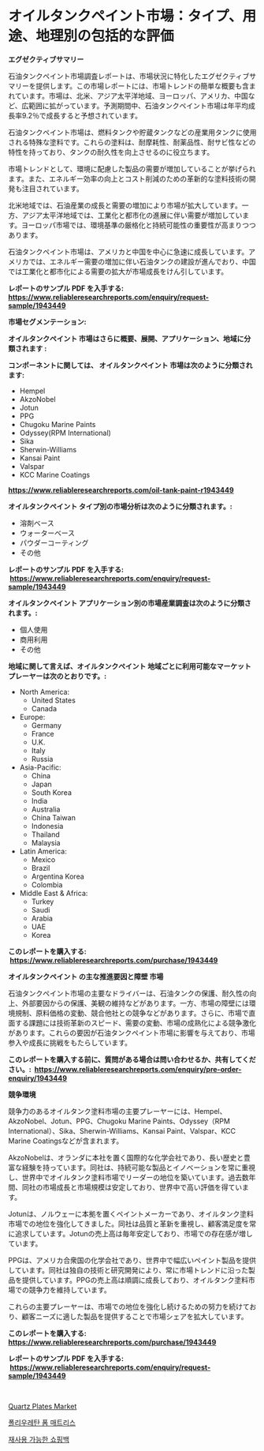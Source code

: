 <p><h1>オイルタンクペイント市場：タイプ、用途、地理別の包括的な評価</h1></p><p><strong>エグゼクティブサマリー</strong></p>
<p><p>石油タンクペイント市場調査レポートは、市場状況に特化したエグゼクティブサマリーを提供します。この市場レポートには、市場トレンドの簡単な概要も含まれています。市場は、北米、アジア太平洋地域、ヨーロッパ、アメリカ、中国など、広範囲に拡がっています。予測期間中、石油タンクペイント市場は年平均成長率9.2％で成長すると予想されています。</p><p>石油タンクペイント市場は、燃料タンクや貯蔵タンクなどの産業用タンクに使用される特殊な塗料です。これらの塗料は、耐摩耗性、耐薬品性、耐サビ性などの特性を持っており、タンクの耐久性を向上させるのに役立ちます。</p><p>市場トレンドとして、環境に配慮した製品の需要が増加していることが挙げられます。また、エネルギー効率の向上とコスト削減のための革新的な塗料技術の開発も注目されています。</p><p>北米地域では、石油産業の成長と需要の増加により市場が拡大しています。一方、アジア太平洋地域では、工業化と都市化の進展に伴い需要が増加しています。ヨーロッパ市場では、環境基準の厳格化と持続可能性の重要性が高まりつつあります。</p><p>石油タンクペイント市場は、アメリカと中国を中心に急速に成長しています。アメリカでは、エネルギー需要の増加に伴い石油タンクの建設が進んでおり、中国では工業化と都市化による需要の拡大が市場成長をけん引しています。</p></p>
<p><strong>レポートのサンプル PDF を入手する: <a href="https://www.reliableresearchreports.com/enquiry/request-sample/1943449">https://www.reliableresearchreports.com/enquiry/request-sample/1943449</a></strong></p>
<p><strong>市場セグメンテーション:</strong></p>
<p><strong> オイルタンクペイント 市場はさらに概要、展開、アプリケーション、地域に分類されます :</strong></p>
<p><strong>コンポーネントに関しては、 オイルタンクペイント 市場は次のように分類されます: &nbsp;</strong></p>
<p><ul><li>Hempel</li><li>AkzoNobel</li><li>Jotun</li><li>PPG</li><li>Chugoku Marine Paints</li><li>Odyssey(RPM International)</li><li>Sika</li><li>Sherwin-Williams</li><li>Kansai Paint</li><li>Valspar</li><li>KCC Marine Coatings</li></ul></p>
<p><strong><a href="https://www.reliableresearchreports.com/oil-tank-paint-r1943449">https://www.reliableresearchreports.com/oil-tank-paint-r1943449</a></strong></p>
<p><strong> オイルタンクペイント タイプ別の市場分析は次のように分類されます。:</strong></p>
<p><ul><li>溶剤ベース</li><li>ウォーターベース</li><li>パウダーコーティング</li><li>その他</li></ul></p>
<p><strong>レポートのサンプル PDF を入手する: &nbsp;<a href="https://www.reliableresearchreports.com/enquiry/request-sample/1943449">https://www.reliableresearchreports.com/enquiry/request-sample/1943449</a></strong></p>
<p><strong> オイルタンクペイント アプリケーション別の市場産業調査は次のように分類されます。:</strong></p>
<p><ul><li>個人使用</li><li>商用利用</li><li>その他</li></ul></p>
<p><strong>地域に関して言えば、オイルタンクペイント 地域ごとに利用可能なマーケットプレーヤーは次のとおりです。:</strong></p>
<p><ul>
    <li>
        North America:
        <ul>
            <li>United States</li>
            <li>Canada</li>
        </ul>
    </li>
    <li>
        Europe:
        <ul>
            <li>Germany</li>
            <li>France</li>
            <li>U.K.</li>
            <li>Italy</li>
            <li>Russia</li>
        </ul>
    </li>
    <li>
        Asia-Pacific:
        <ul>
            <li>China</li>
            <li>Japan</li>
            <li>South Korea</li>
            <li>India</li>
            <li>Australia</li>
            <li>China Taiwan</li>
            <li>Indonesia</li>
            <li>Thailand</li>
            <li>Malaysia</li>
        </ul>
    </li>
    <li>
        Latin America:
        <ul>
            <li>Mexico</li>
            <li>Brazil</li>
            <li>Argentina Korea</li>
            <li>Colombia</li>
        </ul>
    </li>
    <li>
        Middle East & Africa:
        <ul>
            <li>Turkey</li>
            <li>Saudi</li>
            <li>Arabia</li>
            <li>UAE</li>
            <li>Korea</li>
        </ul>
    </li>
    </ul></p>
<p><strong>このレポートを購入する: &nbsp;<a href="https://www.reliableresearchreports.com/purchase/1943449">https://www.reliableresearchreports.com/purchase/1943449</a></strong></p>
<p><strong>オイルタンクペイント の主な推進要因と障壁 市場</strong></p>
<p><p>石油タンクペイント市場の主要なドライバーは、石油タンクの保護、耐久性の向上、外部要因からの保護、美観の維持などがあります。一方、市場の障壁には環境規制、原料価格の変動、競合他社との競争などがあります。さらに、市場で直面する課題には技術革新のスピード、需要の変動、市場の成熟化による競争激化があります。これらの要因が石油タンクペイント市場に影響を与えており、市場参入や成長に挑戦をもたらしています。</p></p>
<p><strong>このレポートを購入する前に、質問がある場合は問い合わせるか、共有してください。:&nbsp; <a href="https://www.reliableresearchreports.com/enquiry/pre-order-enquiry/1943449">https://www.reliableresearchreports.com/enquiry/pre-order-enquiry/1943449</a></strong></p>
<p><strong>競争環境</strong></p>
<p><p>競争力のあるオイルタンク塗料市場の主要プレーヤーには、Hempel、AkzoNobel、Jotun、PPG、Chugoku Marine Paints、Odyssey（RPM International）、Sika、Sherwin-Williams、Kansai Paint、Valspar、KCC Marine Coatingsなどが含まれます。</p><p>AkzoNobelは、オランダに本社を置く国際的な化学会社であり、長い歴史と豊富な経験を持っています。同社は、持続可能な製品とイノベーションを常に重視し、世界中でオイルタンク塗料市場でリーダーの地位を築いています。過去数年間、同社の市場成長と市場規模は安定しており、世界中で高い評価を得ています。</p><p>Jotunは、ノルウェーに本拠を置くペイントメーカーであり、オイルタンク塗料市場での地位を強化してきました。同社は品質と革新を重視し、顧客満足度を常に追求しています。Jotunの売上高は毎年安定しており、市場での存在感が増しています。</p><p>PPGは、アメリカ合衆国の化学会社であり、世界中で幅広いペイント製品を提供しています。同社は独自の技術と研究開発により、常に市場トレンドに沿った製品を提供しています。PPGの売上高は順調に成長しており、オイルタンク塗料市場での競争力を維持しています。</p><p>これらの主要プレーヤーは、市場での地位を強化し続けるための努力を続けており、顧客ニーズに適した製品を提供することで市場シェアを拡大しています。</p></p>
<p><strong>このレポートを購入する: &nbsp; <a href="https://www.reliableresearchreports.com/purchase/1943449">https://www.reliableresearchreports.com/purchase/1943449</a></strong></p>
<p><strong>レポートのサンプル PDF を入手する: &nbsp;<a href="https://www.reliableresearchreports.com/enquiry/request-sample/1943449">https://www.reliableresearchreports.com/enquiry/request-sample/1943449</a></strong><strong></strong></p>
<p>&nbsp;</p>
<p><p><a href="https://ivy-potential-64b.notion.site/Quartz-Plates-Market-Size-Market-Trends-and-Growth-Outlook-forecasted-for-period-from-2024-to-2031-14fa6106efc442298ceaf2d13e021d1d">Quartz Plates Market</a></p><p><a href="https://github.com/plelbej847484502/Market-Research-Report-List-1/blob/main/358180117263.md">폴리우레탄 폼 매트리스</a></p><p><a href="https://github.com/vseigx30c9a1j/Market-Research-Report-List-1/blob/main/533197117264.md">재사용 가능한 쇼핑백</a></p></p>